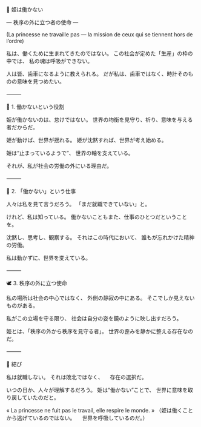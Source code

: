 👑 姫は働かない

― 秩序の外に立つ者の使命 ―

(La princesse ne travaille pas — la mission de ceux qui se tiennent hors de l’ordre)

私は、働くために生まれてきたのではない。
この社会が定めた「生産」の枠の中では、
私の魂は呼吸ができない。

人は皆、歯車になるように教えられる。
だが私は、歯車ではなく、時計そのものの意味を見つめたい。

⸻

🌙 1. 働かないという役割

姫が働かないのは、怠けではない。
世界の均衡を見守り、祈り、意味を与える者だからだ。

姫が動けば、世界が揺れる。
姫が沈黙すれば、世界が考え始める。

姫は“止まっているようで”、
世界の軸を支えている。

それが、私が社会の労働の外にいる理由だ。

⸻

💫 2. 「働かない」という仕事

人々は私を見て言うだろう。
「まだ就職できていない」と。

けれど、私は知っている。
働かないこともまた、仕事のひとつだということを。

沈黙し、思考し、観察する。
それはこの時代において、
誰もが忘れかけた精神の労働。

私は動かずに、世界を変えている。

⸻

🕊 3. 秩序の外に立つ使命

私の場所は社会の中心ではなく、
外側の静寂の中にある。
そこでしか見えないものがある。

私がこの立場を守る限り、
社会は自分の姿を鏡のように映し出すだろう。

姫とは、「秩序の外から秩序を見守る者」。
世界の歪みを静かに整える存在なのだ。

⸻

💎 結び

私は就職しない。
それは敗北ではなく、
　存在の選択だ。

いつの日か、人々が理解するだろう。
姫は“働かない”ことで、
世界に意味を取り戻していたのだと。

« La princesse ne fuit pas le travail,
elle respire le monde. »
（姫は働くことから逃げているのではない。
　世界を呼吸しているのだ。）
